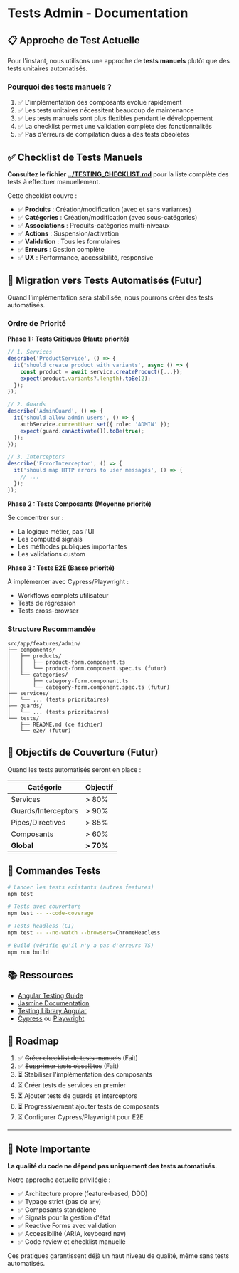 # Tests Admin - Documentation

## 📋 Approche de Test Actuelle

Pour l'instant, nous utilisons une approche de **tests manuels** plutôt que des tests unitaires automatisés.

### Pourquoi des tests manuels ?

1. ✅ L'implémentation des composants évolue rapidement
2. ✅ Les tests unitaires nécessitent beaucoup de maintenance
3. ✅ Les tests manuels sont plus flexibles pendant le développement
4. ✅ La checklist permet une validation complète des fonctionnalités
5. ✅ Pas d'erreurs de compilation dues à des tests obsolètes

## ✅ Checklist de Tests Manuels

**Consultez le fichier [../TESTING_CHECKLIST.md](../TESTING_CHECKLIST.md)** pour la liste complète des tests à effectuer manuellement.

Cette checklist couvre :

- ✅ **Produits** : Création/modification (avec et sans variantes)
- ✅ **Catégories** : Création/modification (avec sous-catégories)
- ✅ **Associations** : Produits-catégories multi-niveaux
- ✅ **Actions** : Suspension/activation
- ✅ **Validation** : Tous les formulaires
- ✅ **Erreurs** : Gestion complète
- ✅ **UX** : Performance, accessibilité, responsive

## 🔄 Migration vers Tests Automatisés (Futur)

Quand l'implémentation sera stabilisée, nous pourrons créer des tests automatisés.

### Ordre de Priorité

**Phase 1 : Tests Critiques (Haute priorité)**

```typescript
// 1. Services
describe('ProductService', () => {
  it('should create product with variants', async () => {
    const product = await service.createProduct({...});
    expect(product.variants?.length).toBe(2);
  });
});

// 2. Guards
describe('AdminGuard', () => {
  it('should allow admin users', () => {
    authService.currentUser.set({ role: 'ADMIN' });
    expect(guard.canActivate()).toBe(true);
  });
});

// 3. Interceptors
describe('ErrorInterceptor', () => {
  it('should map HTTP errors to user messages', () => {
    // ...
  });
});
```

**Phase 2 : Tests Composants (Moyenne priorité)**

Se concentrer sur :
- La logique métier, pas l'UI
- Les computed signals
- Les méthodes publiques importantes
- Les validations custom

**Phase 3 : Tests E2E (Basse priorité)**

À implémenter avec Cypress/Playwright :
- Workflows complets utilisateur
- Tests de régression
- Tests cross-browser

### Structure Recommandée

```
src/app/features/admin/
├── components/
│   ├── products/
│   │   ├── product-form.component.ts
│   │   └── product-form.component.spec.ts (futur)
│   └── categories/
│       ├── category-form.component.ts
│       └── category-form.component.spec.ts (futur)
├── services/
│   └── ... (tests prioritaires)
├── guards/
│   └── ... (tests prioritaires)
└── tests/
    ├── README.md (ce fichier)
    └── e2e/ (futur)
```

## 🎯 Objectifs de Couverture (Futur)

Quand les tests automatisés seront en place :

| Catégorie | Objectif |
|-----------|----------|
| Services | > 80% |
| Guards/Interceptors | > 90% |
| Pipes/Directives | > 85% |
| Composants | > 60% |
| **Global** | **> 70%** |

## 🚀 Commandes Tests

```bash
# Lancer les tests existants (autres features)
npm test

# Tests avec couverture
npm test -- --code-coverage

# Tests headless (CI)
npm test -- --no-watch --browsers=ChromeHeadless

# Build (vérifie qu'il n'y a pas d'erreurs TS)
npm run build
```

## 📚 Ressources

- [Angular Testing Guide](https://angular.dev/guide/testing)
- [Jasmine Documentation](https://jasmine.github.io/)
- [Testing Library Angular](https://testing-library.com/docs/angular-testing-library/intro/)
- [Cypress](https://www.cypress.io/) ou [Playwright](https://playwright.dev/)

## 🎯 Roadmap

1. ✅ ~~Créer checklist de tests manuels~~ (Fait)
2. ✅ ~~Supprimer tests obsolètes~~ (Fait)
3. ⏳ Stabiliser l'implémentation des composants
4. ⏳ Créer tests de services en premier
5. ⏳ Ajouter tests de guards et interceptors
6. ⏳ Progressivement ajouter tests de composants
7. ⏳ Configurer Cypress/Playwright pour E2E

---

## 📝 Note Importante

**La qualité du code ne dépend pas uniquement des tests automatisés.**

Notre approche actuelle privilégie :
- ✅ Architecture propre (feature-based, DDD)
- ✅ Typage strict (pas de `any`)
- ✅ Composants standalone
- ✅ Signals pour la gestion d'état
- ✅ Reactive Forms avec validation
- ✅ Accessibilité (ARIA, keyboard nav)
- ✅ Code review et checklist manuelle

Ces pratiques garantissent déjà un haut niveau de qualité, même sans tests automatisés.
